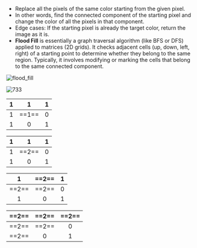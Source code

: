 - Replace all the pixels of the same color starting from the given pixel.
- In other words, find the connected component of the starting pixel and change the color of all the pixels in that component.
- Edge cases: If the starting pixel is already the target color, return the image as it is.
- **Flood Fill** is essentially a graph traversal algorithm (like BFS or DFS) applied to matrices (2D grids).
  It checks adjacent cells (up, down, left, right) of a starting point to determine whether they belong to the same region.
  Typically, it involves modifying or marking the cells that belong to the same connected component.

![flood_fill](../assets/flood_fill_example.png)

![733](../assets/0733.jpg)

|  1  |   1   |  1  |
| :-: | :---: | :-: |
|  1  | ==1== |  0  |
|  1  |   0   |  1  |

|  1  |   1   |  1  |
| :-: | :---: | :-: |
|  1  | ==2== |  0  |
|  1  |   0   |  1  |

|   1   | ==2== |  1  |
| :---: | :---: | :-: |
| ==2== | ==2== |  0  |
|   1   |   0   |  1  |

| ==2== | ==2== | ==2== |
| :---: | :---: | :---: |
| ==2== | ==2== |   0   |
| ==2== |   0   |   1   |
